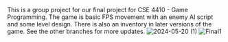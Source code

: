 This is a group project for our final project for CSE 4410 - Game Programming. The game is basic FPS movement with an enemy AI script and some level design. There is also an inventory in later versions of the game. 
See the other branches for more updates.
![2024-05-20 (1)](https://github.com/jgromo/Final4410/assets/54650393/e8bfc29f-6e22-49a6-b7da-cc1cc8056ef7)
![Final1](https://github.com/jgromo/Final4410/assets/54650393/057e2847-c574-4e49-a9fd-7786a6ff3d03)

